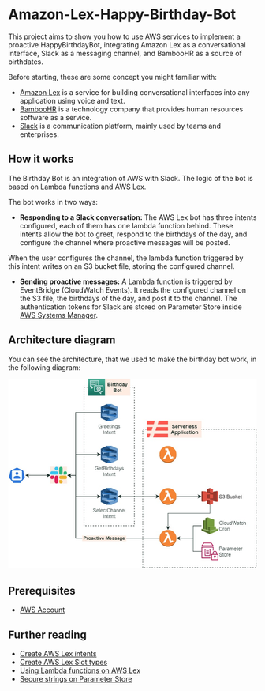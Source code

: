 # Amazon-Lex-Happy-Birthday-Bot

This project aims to show you how to use AWS services to implement a proactive HappyBirthdayBot, integrating Amazon Lex as a conversational interface, Slack as a messaging channel, and BambooHR as a source of birthdates.

Before starting, these are some concept you might familiar with:

+ [Amazon Lex](https://aws.amazon.com/lex/) is a service for building conversational interfaces into any application using voice and text.
+ [BambooHR](https://www.bamboohr.com/) is a technology company that provides human resources software as a service.
+ [Slack](https://slack.com/) is a communication platform, mainly used by teams and enterprises.

## How it works

The Birthday Bot is an integration of AWS with Slack. The logic of the bot is based on Lambda functions and AWS Lex.

The bot works in two ways:

- **Responding to a Slack conversation:** The AWS Lex bot has three intents configured, each of them has one lambda function behind. These intents allow the bot to greet, respond to the birthdays of the day, and configure the channel where proactive messages will be posted.

When the user configures the channel, the lambda function triggered by this intent writes on an S3 bucket file, storing the configured channel.

- **Sending proactive messages:** A Lambda function is triggered by EventBridge (CloudWatch Events). It reads the configured channel on the S3 file, the birthdays of the day, and post it to the channel. The authentication tokens for Slack are stored on Parameter Store inside [AWS Systems Manager](https://aws.amazon.com/systems-manager/).

## Architecture diagram

You can see the architecture, that we used to make the birthday bot work, in the following diagram:

![Architecture diagram](./images/birthday-bot.jpg)

## Prerequisites

- [AWS Account](https://aws.amazon.com/)

## Further reading

- [Create AWS Lex intents](https://docs.aws.amazon.com/lex/latest/dg/gs2-create-bot-intent.html)
- [Create AWS Lex Slot types](https://docs.aws.amazon.com/lex/latest/dg/gs2-create-bot-slot-types.html)
- [Using Lambda functions on AWS Lex](https://docs.aws.amazon.com/lex/latest/dg/using-lambda.html)
- [Secure strings on Parameter Store](https://docs.aws.amazon.com/es_es/systems-manager/latest/userguide/sysman-paramstore-securestring.html)
